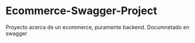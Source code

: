 # Ecommerce-Swagger-Project
Proyecto acerca de un ecommerce, puramente backend.  Documnetado en swagger
